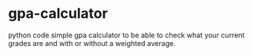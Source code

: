 # gpa-calculator
python code
simple gpa calculator to be able to check what your current grades are and with or without a weighted average.
